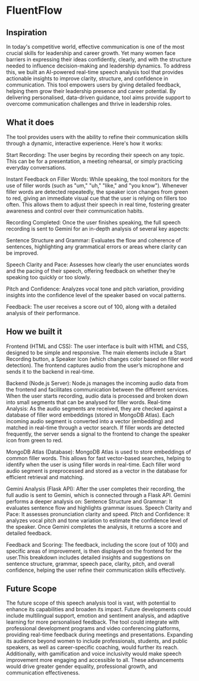 # FluentFlow

## Inspiration

In today's competitive world, effective communication is one of the most crucial skills for leadership and career growth. Yet many women face barriers in expressing their ideas confidently, clearly, and with the structure needed to influence decision-making and leadership dynamics. To address this, we built an AI-powered real-time speech analysis tool that provides actionable insights to improve clarity, structure, and confidence in communication. This tool empowers users by giving detailed feedback, helping them grow their leadership presence and career potential. By delivering personalised, data-driven guidance, tool aims provide support to overcome communication challenges and thrive in leadership roles.

## What it does

The tool provides users with the ability to refine their communication skills through a dynamic, interactive experience. Here's how it works:

Start Recording: The user begins by recording their speech on any topic. This can be for a presentation, a meeting rehearsal, or simply practicing everyday conversations.

Instant Feedback on Filler Words: While speaking, the tool monitors for the use of filler words (such as "um," "uh," "like," and "you know"). Whenever filler words are detected repeatedly, the speaker icon changes from green to red, giving an immediate visual cue that the user is relying on fillers too often. This allows them to adjust their speech in real time, fostering greater awareness and control over their communication habits.

Recording Completed: Once the user finishes speaking, the full speech recording is sent to Gemini for an in-depth analysis of several key aspects:

Sentence Structure and Grammar: Evaluates the flow and coherence of sentences, highlighting any grammatical errors or areas where clarity can be improved.

Speech Clarity and Pace: Assesses how clearly the user enunciates words and the pacing of their speech, offering feedback on whether they’re speaking too quickly or too slowly.

Pitch and Confidence: Analyzes vocal tone and pitch variation, providing insights into the confidence level of the speaker based on vocal patterns.

Feedback: The user receives a score out of 100, along with a detailed analysis of their performance.

## How we built it

Frontend (HTML and CSS): The user interface is built with HTML and CSS, designed to be simple and responsive. The main elements include a Start Recording button, a Speaker Icon (which changes color based on filler word detection). The frontend captures audio from the user’s microphone and sends it to the backend in real-time.

Backend (Node.js Server): Node.js manages the incoming audio data from the frontend and facilitates communication between the different services. When the user starts recording, audio data is processed and broken down into small segments that can be analysed for filler words. Real-time Analysis: As the audio segments are received, they are checked against a database of filler word embeddings (stored in MongoDB Atlas). Each incoming audio segment is converted into a vector (embedding) and matched in real-time through a vector search. If filler words are detected frequently, the server sends a signal to the frontend to change the speaker icon from green to red.

MongoDB Atlas (Database): MongoDB Atlas is used to store embeddings of common filler words. This allows for fast vector-based searches, helping to identify when the user is using filler words in real-time. Each filler word audio segment is preprocessed and stored as a vector in the database for efficient retrieval and matching.

Gemini Analysis (Flask API): After the user completes their recording, the full audio is sent to Gemini, which is connected through a Flask API. Gemini performs a deeper analysis on: Sentence Structure and Grammar: It evaluates sentence flow and highlights grammar issues. Speech Clarity and Pace: It assesses pronunciation clarity and speed. Pitch and Confidence: It analyzes vocal pitch and tone variation to estimate the confidence level of the speaker. Once Gemini completes the analysis, it returns a score and detailed feedback.

Feedback and Scoring: The feedback, including the score (out of 100) and specific areas of improvement, is then displayed on the frontend for the user.This breakdown includes detailed insights and suggestions on sentence structure, grammar, speech pace, clarity, pitch, and overall confidence, helping the user refine their communication skills effectively.

## Future Scope

The future scope of this speech analysis tool is vast, with potential to enhance its capabilities and broaden its impact. Future developments could include multilingual support, emotion and sentiment analysis, and adaptive learning for more personalised feedback. The tool could integrate with professional development programs and video conferencing platforms, providing real-time feedback during meetings and presentations. Expanding its audience beyond women to include professionals, students, and public speakers, as well as career-specific coaching, would further its reach. Additionally, with gamification and voice inclusivity would make speech improvement more engaging and accessible to all. These advancements would drive greater gender equality, professional growth, and communication effectiveness.

